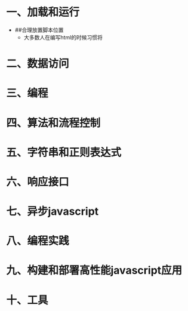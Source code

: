 # 一、加载和运行
* ##合理放置脚本位置
  * 大多数人在编写html的时候习惯将

# 二、数据访问
# 三、编程
# 四、算法和流程控制
# 五、字符串和正则表达式
# 六、响应接口
# 七、异步javascript
# 八、编程实践
# 九、构建和部署高性能javascript应用
# 十、工具

